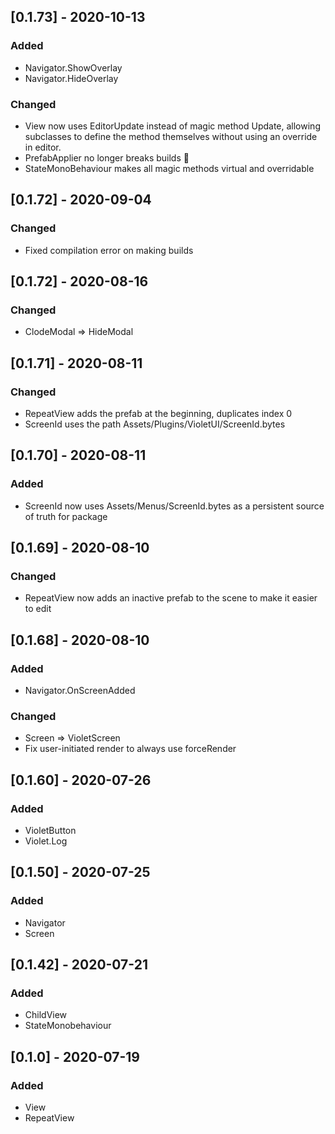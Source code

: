 ## [0.1.73] - 2020-10-13

### Added
- Navigator.ShowOverlay
- Navigator.HideOverlay

### Changed
- View now uses EditorUpdate instead of magic method Update, allowing subclasses to define the method themselves without using an override in editor.
- PrefabApplier no longer breaks builds :grimacing:
- StateMonoBehaviour makes all magic methods virtual and overridable

## [0.1.72] - 2020-09-04

### Changed
- Fixed compilation error on making builds

## [0.1.72] - 2020-08-16

### Changed
- ClodeModal => HideModal

## [0.1.71] - 2020-08-11

### Changed
- RepeatView adds the prefab at the beginning, duplicates index 0
- ScreenId uses the path Assets/Plugins/VioletUI/ScreenId.bytes

## [0.1.70] - 2020-08-11

### Added
- ScreenId now uses Assets/Menus/ScreenId.bytes as a persistent source of truth for package

## [0.1.69] - 2020-08-10

### Changed
- RepeatView now adds an inactive prefab to the scene to make it easier to edit

## [0.1.68] - 2020-08-10

### Added
- Navigator.OnScreenAdded

### Changed
- Screen => VioletScreen
- Fix user-initiated render to always use forceRender

## [0.1.60] - 2020-07-26

### Added
- VioletButton
- Violet.Log

## [0.1.50] - 2020-07-25

### Added
- Navigator
- Screen

## [0.1.42] - 2020-07-21

### Added
- ChildView
- StateMonobehaviour

## [0.1.0] - 2020-07-19

### Added
- View
- RepeatView